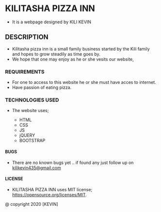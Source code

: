 # KILITASHA PIZZA INN

* It is a webpage designed by KILI KEVIN

## DESCRIPTION

* Kilitasha pizza inn is a small family business started by the Kili family and hopes to grow steadily as time goes by.
* We hope that one may enjoy as he or she vesits our website,

### REQUIREMENTS
* For one to access to this website he or she must have acces to internet.
* Have passion of eating pizza.


### TECHNOLOGIES USED 
* The website uses;

  * HTML
  * CSS
  * JS
  * jQUERY
  * BOOTSTRAP

#### BUGS
* There are no known bugs yet .. if found any just follow up on kilikevin435@gmail.com

#### LICENSE
* KILITASHA PIZZA INN uses MIT license; https://opensource.org/licenses/MIT.

@ copyright 2020 [KEVIN]
